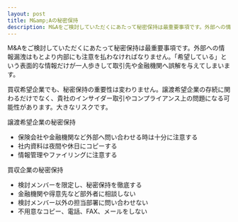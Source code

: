 ```yaml
---
layout: post
title: M&amp;Aの秘密保持
description: M&Aをご検討していただくにあたって秘密保持は最重要事項です。外部への情報漏洩はもとより内部にも注意を払わなければなりません。「希望している」という表面的な情報だけが一人歩きして取引先や金融機関へ誤解を与えてしまいます。
---
```

M&amp;Aをご検討していただくにあたって秘密保持は最重要事項です。外部への情報漏洩はもとより内部にも注意を払わなければなりません。「希望している」という表面的な情報だけが一人歩きして取引先や金融機関へ誤解を与えてしまいます。

買収希望企業でも、秘密保持の重要性は変わりません。譲渡希望企業の存続に関わるだけでなく、貴社のインサイダー取引やコンプライアンス上の問題になる可能性があります。大きなリスクです。

<p class="uk-text-lead uk-margin-large-top">譲渡希望企業の秘密保持</p>

- 保険会社や金融機関など外部へ問い合わせる時は十分に注意する
- 社内資料は夜間や休日にコピーする
- 情報管理やファイリングに注意する

<p class="uk-text-lead uk-margin-large-top">買収企業の秘密保持</p>

- 検討メンバーを限定し、秘密保持を徹底する
- 金融機関や得意先など部外者に相談しない
- 検討メンバー以外の担当部署に問い合わせない
- 不用意なコピー、電話、FAX、メールをしない
